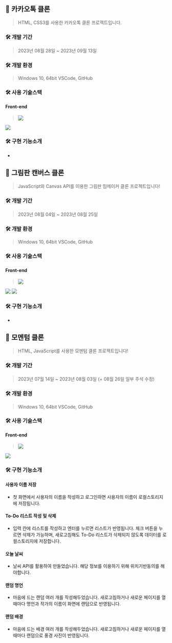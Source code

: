 ## 💬 카카오톡 클론
> HTML, CSS3를 사용한 카카오톡 클론 프로젝트입니다.

<!-- ---------- 개발 기간 ---------- -->
### 🛠 개발 기간
> 2023년 08월 28일 ~ 2023년 09월 13일

<!-- ---------- 개발 환경 ---------- -->
### 🛠 개발 환경
> Windows 10, 64bit
  VSCode, GitHub

<!-- ---------- 개발 스킬 ---------- -->
### 🛠 사용 기술스택
#### Front-end
<!-- ---------- 스킬 아이콘 ---------- -->
> <img src="https://img.shields.io/badge/HTML5-E34F26?style=for-the-badge&logo=html5&logoColor=white"/>
  <img src="https://img.shields.io/badge/CSS3-1572B6?style=for-the-badge&logo=CSS3&logoColor=white">

### 🛠 구현 기능소개
#### 
*


## 🎨 그림판 캔버스 클론
> JavaScript와 Canvas API를 이용한 그림판 밈메이커 클론 프로젝트입니다!

<!-- ---------- 개발 기간 ---------- -->
### 🛠 개발 기간
> 2023년 08월 04일 ~ 2023년 08월 25일

<!-- ---------- 개발 환경 ---------- -->
### 🛠 개발 환경
> Windows 10, 64bit
  VSCode, GitHub

<!-- ---------- 개발 스킬 ---------- -->
### 🛠 사용 기술스택
#### Front-end
<!-- ---------- 스킬 아이콘 ---------- -->
> <img src="https://img.shields.io/badge/HTML5-E34F26?style=for-the-badge&logo=html5&logoColor=white"/>
  <img src="https://img.shields.io/badge/CSS3-1572B6?style=for-the-badge&logo=CSS3&logoColor=white">
  <img src="https://img.shields.io/badge/JavaScript-F7DF1E?style=for-the-badge&logo=JavaScript&logoColor=white"/>

<!-- ---------- 개발 소개 ---------- -->
### 🛠 구현 기능소개
#### 
*


## 📒 모멘텀 클론
> HTML, JavaScript를 사용한 모멘텀 클론 프로젝트입니다!

<!-- ---------- 개발 기간 ---------- -->
### 🛠 개발 기간
> 2023년 07월 14일 ~ 2023년 08월 03일
  (+ 08월 26일 일부 주석 수정)

<!-- ---------- 개발 환경 ---------- -->
### 🛠 개발 환경
> Windows 10, 64bit
  VSCode, GitHub

<!-- ---------- 개발 스킬 ---------- -->
### 🛠 사용 기술스택
#### Front-end
<!-- ---------- 스킬 아이콘 ---------- -->
> <img src="https://img.shields.io/badge/HTML5-E34F26?style=for-the-badge&logo=html5&logoColor=white"/>
  <img src="https://img.shields.io/badge/JavaScript-F7DF1E?style=for-the-badge&logo=JavaScript&logoColor=white"/>

<!-- ---------- 개발 소개 ---------- -->
### 🛠 구현 기능소개
#### 사용자 이름 저장
* 첫 화면에서 사용자의 이름을 작성하고 로그인하면
  사용자의 이름이 로컬스토리지에 저장됩니다.
#### To-Do 리스트 작성 및 삭제
* 입력 칸에 리스트를 작성하고 엔터를 누르면 리스트가 반영됩니다.
  체크 버튼을 누르면 삭제가 가능하며,
  새로고침해도 To-Do 리스트가 삭제되지 않도록
  데이터를 로컬스토리지에 저장합니다.
#### 오늘 날씨
* 날씨 API를 활용하여 만들었습니다.
  해당 정보를 이용하기 위해 위치기반동의를 해야합니다.
#### 랜덤 명언
* 마음에 드는 랜덤 여러 개를 작성해두었습니다.
  새로고침하거나 새로운 페이지를 열 때마다
  명언과 작가의 이름이 화면에 랜덤으로 반영됩니다.
#### 랜덤 배경
* 마음에 드는 배경 여러 개를 작성해두었습니다.
  새로고침하거나 새로운 페이지를 열 때마다
  랜덤으로 풍경 사진이 반영됩니다.
